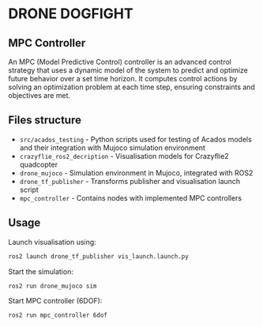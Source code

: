 # DRONE DOGFIGHT

## MPC Controller

An MPC (Model Predictive Control) controller is an advanced control strategy that uses a dynamic model of the system to predict and optimize future behavior over a set time horizon. It computes control actions by solving an optimization problem at each time step, ensuring constraints and objectives are met.

## Files structure

 - `src/acados_testing` - Python scripts used for testing of Acados models and their integration with Mujoco simulation environment
 - `crazyflie_ros2_decription` - Visualisation models for Crazyflie2 quadcopter
 - `drone_mujoco` - Simulation environment in Mujoco, integrated with ROS2
 - `drone_tf_publisher` - Transforms publisher and visualisation launch script
 - `mpc_controller` - Contains nodes with implemented MPC controllers

## Usage

Launch visualisation using:
```bash
ros2 launch drone_tf_publisher vis_launch.launch.py
```

Start the simulation:
```bash
ros2 run drone_mujoco sim
```

Start MPC controller (6DOF):
```bash
ros2 run mpc_controller 6dof
```